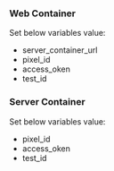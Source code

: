 <h3>Web Container</h3>

Set below variables value:

- server_container_url
- pixel_id
- access_oken
- test_id

<h3>Server Container</h3>

Set below variables value:

- pixel_id
- access_oken
- test_id

